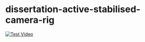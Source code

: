 # dissertation-active-stabilised-camera-rig


[![Test Video](https://img.youtube.com/vi/bEc7RHL4aj4/0.jpg)](https://www.youtube.com/watch?v=bEc7RHL4aj4)
